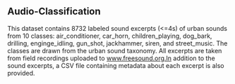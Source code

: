 ## Audio-Classification
This dataset contains 8732 labeled sound excerpts (<=4s) of urban sounds from 10 classes: air_conditioner, car_horn, children_playing, dog_bark, drilling, enginge_idling, gun_shot, jackhammer, siren, and street_music. The classes are drawn from the urban sound taxonomy.
All excerpts are taken from field recordings uploaded to www.freesound.org.In addition to the sound excerpts, a CSV file containing metadata about each excerpt is also provided.
